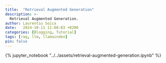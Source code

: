 ```yaml
---
title:  "Retrieval Augmented Generation"
description: >-
  Retrieval Augmented Generation.
author: Laurentiu Soica
date:   2024-10-11 11:08:03 +0200
categories: [Blogging, Tutorial]
tags: [rag, llm, llamaindex]
pin: false
---
```


{% jupyter_notebook "../../assets/retrieval-augmented-generation.ipynb" %}